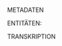 
 METADATEN
 <!--- ~~~ xml
   <teiHeader>
      <fileDesc>
         <titleStmt>
         <title type="full">
            <title type="main">MS Augsburg, Universitätsbibl., Cod.III.1.2°43 (A1)</title>
            <title type="desc">Dieses Manuskript beinhaltet mittelalterliche Rezepte in Bastarda.
               Kenntnis des Bayrischen und mittelalterlichen Lateins von Vorteil.</title>
         </title>
         <author>
            <persName>Unknown</persName>
         </author>
         </titleStmt>
         <editionStmt>
         <edition>Edition created from new transcripts of this manuscript.</edition>
         <respStmt xml:id="AU32014648">
            <resp>Initial upload of this work&#39;s facsimile images and metadata to FromThePage for
               editing</resp>
            <persName>ZIM-DigEdTnT</persName>
         </respStmt>
         <respStmt xml:id="OU32014648">
            <resp>Administrator of the Mittelalterliche Kochrezepte transcription project on
               FromThePage</resp>
            <persName>ZIM-DigEdTnT</persName>
         </respStmt>
         <respStmt xml:id="U32014648">
            <persName> ZIM-DigEdTnT </persName>
            <resp> made 40 edits between <date type="first_edit" when="2023-03-24T12:00:58Z">March 24,
               2023</date> and <date type="last_edit" when="2023-04-13T11:10:05Z">April 13,
               2023</date>. </resp>
         </respStmt>
         <respStmt xml:id="U32014447">
            <persName> ZIM-student </persName>
            <resp> made 5 edits between <date type="first_edit" when="2023-03-28T06:46:46Z">March 28,
               2023</date> and <date type="last_edit" when="2023-03-28T06:49:26Z">March 28,
               2023</date>. </resp>
         </respStmt>
         <respStmt xml:id="U32014648">
            <resp n="proof_1">Single Proof by:</resp>
            <name>ZIM-DigEdTnT</name>
         </respStmt>
         <respStmt xml:id="U32014447">
            <resp n="proof_1">Single Proof by:</resp>
            <name>ZIM-student</name>
         </respStmt>
         </editionStmt>
         <publicationStmt>
         <publisher>Dynamic TEI export from FromThePage (version 22.10)</publisher>
         <availability>
            <p>Text: &lt;a href=&quot;https://creativecommons.org/licenses/by/4.0&quot;&gt;Creative
               Commons BY 4.0&lt;/a&gt; Faksimiles: &lt;a
               href=&quot;https://creativecommons.org/licenses/by-nc-sa/4.0/&quot;&gt;Creative Commons
               BY-NC-SA 4.0 &lt;/a&gt;</p>
         </availability>
         <date when="2023-04-13T11:27:04+00:00">April 13, 2023</date>
         </publicationStmt>
         <sourceDesc>
         <msDesc>
            <msIdentifier>
               <collection>Mittelalterliche Kochrezepte</collection>
            </msIdentifier>
            <physDesc>
               <p>Neue Blattzählung 1-84. Wortreklamanten meist abgeschnitten.Textverlust: 1 Blatt
               fehlt zwischen fol. 59-60. Bastarda -durchgehend von einer Hand; Nachträge einiger
               jüngerer Hände, um 1500/Anfang 16. Jh.: 23r, 35r, 73r-79r an den Rändern; geübte Hand,
               sauberes Schriftbild, Oberlängen orientieren sich am Mittelband. Alter Einband:
               starker Pergamentumschlag mit übergreifendem Rückendeckel.</p>
            </physDesc>
            <history>
               <origin>
               <placeName>Unknown</placeName>
               </origin>
               <provenance>4. Viertel 15. Jh. Entstehungsort unbekannt. Alter Besitzvermerk fol. 1r
               durch Übermalen völlig getilgt; Erwerbung des Fürsten Ludwig, vgl. 1r. Oettingisches
               Wappen und Erwerbsjahr: 1813. Bibliothekssignatur des 19. Jhs.</provenance>
            </history>
         </msDesc>
      </sourceDesc>
      </fileDesc>
      ...
      <profileDesc>
         <creation>
            <placeName>Unknown</placeName>
         </creation>
         <langUsage>
            <language ident="gem">Germanic languages</language>
         </langUsage>
      </profileDesc>
      ...
   </teiHeader>
   ~~~ --->


   ENTITÄTEN:

   <!---~~~xml
   <encodingDesc>
      <classDecl>
      <taxonomy>
         <category xml:id="C32001131">
            <catDesc>Gericht</catDesc>
            <category xml:id="C32001132">
            <catDesc>Süßspeise</catDesc>
            <category xml:id="S32080907">
               <catDesc>
                  <term>Lebkuchen </term>
                  <idno>https://www.wikidata.org/wiki/Q2740122</idno>
                  <note type="categorization">Categories:<ab><ptr ana="#category #root"
                        target="#C32001131">Gericht</ptr> -- <ptr ana="#category #leaf"
                        target="#C32001132">Süßspeise</ptr></ab>
                  </note>
               </catDesc>
            </category>
            </category>
         </category>
         <category xml:id="C32001130">
            <catDesc>Zutaten</catDesc>
            <category xml:id="S32080908">
            <catDesc>
               <term>Honig </term>
               <note type="categorization">Categories:<ab><ptr ana="#category #leaf #root"
                     target="#C32001130">Zutaten</ptr></ab>
               </note>
            </catDesc>
            </category>
            <category xml:id="S32080911">
            <catDesc>
               <term>Ingwer </term>
               <note type="categorization">Categories:<ab><ptr ana="#category #leaf #root"
                     target="#C32001130">Zutaten</ptr></ab>
               </note>
            </catDesc>
            </category>
            <category xml:id="S32080910">
            <catDesc>
               <term>Muskatnuss </term>
               <note type="categorization">Categories:<ab><ptr ana="#category #leaf #root"
                     target="#C32001130">Zutaten</ptr></ab>
               </note>
            </catDesc>
            </category>
            <category xml:id="S32080909">
            <catDesc>
               <term>Nelken </term>
               <note type="categorization">Categories:<ab><ptr ana="#category #leaf #root"
                     target="#C32001130">Zutaten</ptr></ab>
               </note>
            </catDesc>
            </category>
            <category xml:id="S32080912">
            <catDesc>
               <term>Pfeffer </term>
               <note type="categorization">Categories:<ab><ptr ana="#category #leaf #root"
                     target="#C32001130">Zutaten</ptr></ab>
               </note>
            </catDesc>
            </category>
         </category>
      </taxonomy>
      </classDecl>
   </encodingDesc>
   ~~~--->


TRANSKRIPTION
   <!---```xml
   <text>
      <body>
         <pb xml:id="F33038493" n="1"
         facs="http://fromthepage.com/image-service/33038493/full/full/0/default.jpg"/>
         <div xml:id="OTP33038493">
            <fw type="pageNum">UB_Augsburg_Cod_III_1_2_43_002r</fw>
            <p xml:id="OTP33038493P0">Hienach volgenn Etlich ertzneÿ vonn mangerlaÿ dingenn zu sammenn
               gesammet<lb/> Als du danne hernach wol vindenn wurdest<lb/> Ein purgatz Zu der zeÿtt des
               herbstes furr allenn gebrechenn <unclear>:</unclear><lb/>
               <supplied>N</supplied>ym hieffenn die zeÿttig sein vnd mit dem reÿff wol
               beczwungenn<lb/> vnd nÿm die mit kernn vnd mit all vnd derre die in eynem ofenn vnd<lb/>
               lege sie danne herauß vnd laß den windt dar durch genn vnd<lb/> nÿm dann einen moerserr
               vnd stoß die hieffenn vnd misch die mit honig<lb/> vnd das isse das des morgens
               nüchternn<lb/> Meßigkeit Ist ein aufenthaltung des ganntzen leichnams . Vnd ein
               starck<lb/> aller gelider . Vnd ein außderung aller boesenn duenst Wann meßigkeit ist<lb/>
               ein zustoerung aller lasterr<lb/> Wiltu gut <rs ref="#S32080907"> lekuchenn</rs> machenn <choice>
                  <expan>Recipe</expan>
                  <abbr>R</abbr>
               </choice> zu einem seÿdlein <rs ref="#S32080908">hönigs</rs> 1/2 lot <rs
                  ref="#S32080909"> negelleyn</rs><lb/> 1/2 lot <rs ref="#S32080910"> muscat</rs> 1/2 lot
                  <rs ref="#S32080911"> Ingwerr</rs> 1/2 lot <rs ref="#S32080912"> pfeffers</rs> vnd stoß
               das zu sammenn vnd dar<lb/> auß mach einen teig vnd zu einer moß honigs nÿm zwirr souil
               als vor be=<lb/> zeichent stett<lb/> Wiltu ein gutte salsen machen in der fastenn Nÿm
               merrech vnd mandel<lb/> kernn vnd stoß die in einem moerserr vnd thue wein dar zu das ist
               gut<lb/> Die vier kunigreich der werlt <lb/> Orientalis [que est] Calida et humida<lb/>
               Meridionalis [que est] Calida et sicca<lb/> Occidentalis que est frigida et humida<lb/>
               Septembrionalis [que est] Frigida et sicca<lb/> Der lentz ist hitzig vnd feucht Die Zeit
               ist gemischet vnd dem lufft<lb/> geleich . Vnd in der Zeit so wirt bewegt das plut . Vnd
               in der Zeit ist<lb/> gesund alles das einen linden Complexion vnd naturr ist Als Iunge
               hunerr<lb/> vnd eÿerr doch soltu ir auch nit zu vil niessenn Vnd lactuken vnd
               agreste<lb/> vnd geÿß milch Es ist kein zeit des ganntzen Iars die nutzerr ist dem<lb/>
               aderlassenn danne dise zeit vnd ist nutz die bewegung des leÿbes<lb/> vnd die
               entschliessung des leÿbs vnd padenn Auch ist in diser Zeit<lb/> gut Ertzneÿ vnd getranck
               zu nemmen<lb/> Der Summer Ist hitzig vnd durrr In der Zeit wirt verzert das plut<lb/> vnd
               wechst in dem menschen die rot Colera . Vnd in der Zeit soll man<lb/> sich huttenn vor
               allenn dingenn die hitzig vnd durr sein Auch sol man<lb/> sich huttenn vor v̈brigem essenn
               vnd trinckenn das nit auß geleschet werd<lb/> die naturlich hitze . Inn der zeÿt des
               Summers soll man sich gerbrauchen<lb/> aller ding die kalter naturr sein Als kalb fleÿsch
               vnd essig et cucurbite<lb/> et pulli saginati ex farina ordeacea Vnd von der frucht die
               eins guttenn<lb/> geschmacks ist Et mala atra et malignata similer aerea Vnd die do sein
               in den<lb/>
            </p>
            <note resp="#U32014648">Darstellungsproblem bei v mit Trema darüber!</note>
         </div>

         <pb xml:id="F33038494" n="2"
         facs="http://fromthepage.com/image-service/33038494/full/full/0/default.jpg"/>
         <div xml:id="OTP33038494">
            <fw type="pageNum">UB_Augsburg_Cod_III_1_2_43_059r</fw>
            <p xml:id="OTP33038494P0">Hienach volgt vonn dem kochenn vnd hat gemacht meyster Eberhart
               Ein koch<lb/> herczog heinrichs zu lands hut Zum Ein salsenn von weichselnn zu machen<lb/>
               Item Wiltu machen ein gutte salsenn von weichselnn So <unclear>?</unclear> thue die
               weich=<lb/> sell in einen hafen vnd setz die auff ein glut vnd laß sie siedenn vnd<lb/>
               laß dann wider erkaltenn vnd streich sie durch ein tuch vnd thue sie<lb/> dann wider in
               den hafenn vnd setz sie auff ein glut vnd laß sie wol sieden<lb/> vnd rurr sie piß sie
               dick wirt vnd thue dann <rs ref="#S32080908">honig </rs>dar an vnd geribens<lb/> prot vnd
               negellein vnd gut gestüp vnd thue sie in ein feßlein sie pleibt<lb/> dir gut drew oder
               vier iarr<lb/> Ein gutte salsen zu machen in der fastenn<lb/> Item Nÿm merrich vnd zustoß
               den in einem moerserr vnd nÿm mandelkernn<lb/> oder nuß vnd zustoß die auch vnd geuß ein
               wein dar an Merrich<lb/> bricht den stein garr serr wenn man in isset in der kost<lb/>
               Item Ein andre salsenn Saluia petrocilius menta vnd <rs ref="#S32080912"> pfefferr</rs>
               das soll<lb/> man zustossenn mit essig das ist ein salsen die macht lustig zu essenn<lb/>
               Item Ein essenn von gebratenn arbeissenn Nÿm gesotenn arbeÿß vnd<lb/> slach sie durch
               ein tuch oder durch ein sib vnd slach vil eÿerr<lb/> darzu als vil der arbeiß sein vnd
               seud es in putternn vnd steck es<lb/> an einen spiß vnd brot sie wol vnd beslach sie mit
               eÿernn vnd mit<lb/> kraut vnd gib es hin versaltz es nit<lb/> Ein holder muß zu machenn
               Nÿm holderplut vnd zureib die in kuee<lb/> milch vnd nÿm mel vnd mach ein mus dar auß
               das ist gut zu<lb/> dem haubt vnd den sÿnnenn<lb/> Ein gut mus zu machenn So nÿm nuß
               kernn vnd stoß die clein vnd<lb/> streich die durch mit einerr sussenn milch vnd mit
               susser semell<lb/> brosem die wol gesotenn sein vnd thue schmaltz dar an genug vnd<lb/>
               rurr es ab mit eÿer totternn vnd wurtz es wol vnd versaltz es nit<lb/> Wiltu machen ein
               gebraten muß vonn vischennn So nÿm per visch<lb/> die peÿß in essig vnd wurff die in ein
               mandel milch die mit reÿß<lb/> sein wol gemengt vnd ein wenig schmaltz dar an das wellig
               sej<lb/> versaltz es nit<lb/> Item Ein essenn vonn einer lebernn eins kalbs Nÿm ein
               lebernn von einem<lb/> kalb vnd hack sie clein vnd würtz sie wol vnd nÿm dann einen<lb/>
               hewrigenn speck vnd weinperr vnd leg das netz furr dich vnd be=<lb/> streich es wol mit
               totternn vnd nÿm dann die lebernn vnd slach<lb/> ein netz dar veberr vnd verspeil das wol
               vnd leg sie auff ein rost<lb/> vnd laß sie pratenn vnd beslach sie halb mit totternn die
               rot sein dar </p>
         </div>

         <pb xml:id="F33038495" n="3"
         facs="http://fromthepage.com/image-service/33038495/full/full/0/default.jpg"/>
         <div xml:id="OTP33038495">
            <fw type="pageNum">UB_Augsburg_Cod_III_1_2_43_059v</fw>
            <p xml:id="OTP33038495P0">nach an der andernn seittenn mit grunen totternn vnd peterlein vnd
               versaltz es nit<lb/> Wiltu machen ein meyschen kuchenn So nÿm auff zehen eÿer vnd
               zuslach<lb/> sie wol vnd nÿm darzu peterlein vnd rurr es vndereinander vnd nÿm
               einen<lb/> morserr vnd setz auff ein kolenn vnd thue dar ein einen loeffel vol
               schmaltz<lb/> vnd laß es heÿß werdenn vnd geuß die eÿerr darein vnd laß es kul
               pachen<lb/> vnd thu es also gantz auff ein schussel versaltz es nit<lb/> Item Wiltu machen
               ein essen in dem meÿen das heÿßt ein gespoet So nym<lb/> einen fliessendenn keß vnd
               schneid den in vil schnittenn die duenn sein<lb/> vnd nÿm darzu sechs eÿer vnd slach die
               auff den keß vnd nÿm<lb/> meichßige putternn in ein pfannen vnd thue den keß mit den
               eÿernn<lb/> vber das fewrr vnd zeuch es eÿ dar mit auff das es slecht werr vnd<lb/>
               richte es an vnd versaltz es nicht<lb/> Item einen fladenn zu machenn von fischenn
               velcherlej sie sind So<lb/> nÿm ein dicke mandelmilch wol gemengt mit reiß mel vnd
               thue<lb/> dar ein einen apffel oderr zwenn vnd ein wenig wurtz vnd seud<lb/> es in einem
               ofen vnd laß es pachenn vnd versalcz es nit<lb/> Wiltu machen morchen vmb weihennachtenn
               So nÿm ein teick<lb/> auß weissem brot vnd auß ein wenig melbs vnd schla eÿer dar
               an<lb/> vnd mach zwen knebel vnd wurff die in den teick vnd zeuch<lb/> sie darInnen vmb
               vnd leg sie in ein schmaltz das nit zu heÿß<lb/> sej vnd wenn es ein wenig gepack So nÿm
               es her wider auß<lb/> vnd schneÿd es dann mitten auff dem knebel auff von einander<lb/>
               vnd full es danne mit ein geruntenn eÿernn vnd zeuch es durch<lb/> einen lindenn
               straubenn teick leg es in ein schmaltz vnd laß es<lb/> pachenn vnd setz die morchen dar
               ein vnd laß sie pachenn<lb/> Wiltu machen ein gestrocztes gepachens So mach ein teÿck
               von<lb/> eÿtell eÿernn vnd wurtz in wol vnd mach in gel vnd warmm
                  <unclear>du</unclear><note n="*" type="footnote">Lesart nach Feyl: dutzend</note><lb/>
               gutter holmm in den teick das sie naß werdenn vnd nÿm sie dann<lb/> her auß vnd pack es
               in einem schmaltz vnd versaltz nit<lb/> Wiltu machen gut kuchenn vonn eÿernn So nÿm
               eÿer wie vil<lb/> du wilt vnd zu slach die wol vnd schneid semel funf lot dar<lb/> vnter
               vnd thue dar ein weinperr vnd schmaltz in ein pfannen des<lb/> genug sej vnd geuß die
               eÿer dar ein vnd laß es packenn ÿnnenn<lb/> vnd aussenn do mit slach es auff ein panck
               vnd hack dar vnter<lb/> gut wurtz vnd schneid es zu scheubenn vnd richt es an<lb/> Item
               Ein essenn von milch kuchenn So soltu sie clein schnëyden<note n="*" type="footnote"
                  >Rezept endet hier</note>
            </p>
         </div>

         <pb xml:id="F33038496" n="4"
         facs="http://fromthepage.com/image-service/33038496/full/full/0/default.jpg"/>
         <div xml:id="OTP33038496">
            <fw type="pageNum">UB_Augsburg_Cod_III_1_2_43_060r</fw>
            <p xml:id="OTP33038496P0"><note n="*" type="footnote">Rezept beginnt inmitten des
                  Textes</note>hafen vnd geuß ein wasserr dar an vnd deck es zu vnd laß siedenn so
               wirt<lb/> es sich strecken in dem glaß das man sicht sein fuß vnd flügel vnd<lb/> den
               ganntzen pöttich so ist es gerecht<lb/> Wiltu machenn dreÿerlej essens an einem visch So
               nÿm ein hecht vnd<lb/> slach vmb das mittel teÿl ein naß tuch vnd leg in auff ein rost
               vnd<lb/> saltz in vnd laß in pratenn vnd das foderr teil bespreng mit melb<lb/> vnd begeuß
               mit schmaltz das heÿß sej vnd das tuch begeuß mit<lb/> heissem wein vnd das hinder teÿl
               prett sich selbs auff dem rost<lb/> Item vt scito coquantur carnes Recipe aliquas pecias
               de <note n="*Laut Feyl hier: vino" type="footnote"><unclear>vitro</unclear></note> Et pone
               in ollam<lb/> ad carnes crudas et sic coquantur<lb/> Item ad extrahendum sal de cibo nimis
               salsato Recipe de farina frumenti in vna<lb/> pecia lini panni et dimitte bulire
               intus<lb/> Item Ad appetitum comedendi valet illa salsa facta cum aleo Et appone
               piper<lb/> ad triginta grana et hoc simul tunde Et Ieiunus per duos dies comede<lb/> etiam
               appone de saluia tria folia cum sale modico Vel accipe aleum cum<lb/> bibenella et fac
               succum<lb/> Item Wiltu swartz fisch machenn So laß die visch siedenn an die<lb/> stat vnd
               nÿm dann gestossenn negellein vnd thue die dar an <unclear>?</unclear><lb/> vnd laß sie
               dann noch ein guttenn wal thun<lb/> Item Vonn hechtenn wirt garr schoenns vnd lawters
               gestanndenn<lb/> also das es durchsichtig wirt<lb/> Wiltu einen gutten stockfisch machenn
               So laß in siedenn als ein kalb<lb/> fleisch vnd laß in ein siedenn auff halben <choice>
                  <reg>wegk</reg>
                  <orig>wogk</orig>
               </choice> vnd seig dann die<lb/> brue dar vonn vnd schuet den stockvisch herauß vnd
               erclaub in<lb/> wol vnd nÿm dann ein pfannen vnd thue smaltz dar ein vnd laß<lb/> es
               warmm werdenn vnd leg dann den stockvisch in die putternn<lb/> vnd laß sie dar ÿnnen
               erhitzenn vnd nÿm dann Ingwerr vnd saffran<lb/> mit des visch brue vnd ferb das do mit
               ein vnd geuß es veber<lb/> den stock <del>in die</del> visch in die pfannen vnd laß es ein
               wal oder<lb/> drej thun so ist er gerecht<lb/> Item Hienach volgt wie man ein ganß pratenn
               soll So laß sie<lb/> vor zwenn oder drej tag wol hungernn das die bösen predenn<lb/> die
               in ir sein her auß genn vnd soll sie dann nernn mit kornn vnd dar<lb/> nach tötte sie vnd
               prate sie pej dem fewerr vnd du solt dar ein<lb/> stossen saluia vnd ander gut wuertz das
               der safft dardurch gee<lb/> vnd man soll sie besprengenn mit wein oder mit essigk das daz
               schmaltz </p>
         </div>

         <pb xml:id="F33038497" n="5"
         facs="http://fromthepage.com/image-service/33038497/full/full/0/default.jpg"/>
         <div xml:id="OTP33038497">
            <fw type="pageNum">UB_Augsburg_Cod_III_1_2_43_060v</fw>
            <p xml:id="OTP33038497P0">do vonn trieff Wann das genß schmaltz soll man nit essenn wann es
               macht<lb/> den menschen krannck wann die feistenn kumbt vonn boeser feuchtigkeit<lb/> vnd
               wer gesund ist der soll die gans also gebratenn essenn so schadt<lb/> sie dester mÿnderr
               Wer aber krannck ist der soll wenig do von essenn<lb/> Wenn man sie kocht vnd seudt in
               wasser so ist sie vngesund wann dann<lb/> so mügenn die boesen preden nit herauß genn von
               verhinderung wegen<lb/> des wassers<lb/> Hienach volgt vonn den kuchenspeisen warr zu sie
               gut sein<lb/> Item Reÿß kelt vnd hitzigt nit vnd speißt serr vnd wenn mans wol seudt<lb/>
               mit milch so macht es vil plutz vnd doch so schadt es den lewten<lb/> die den grymmenn in
               dem leib habenn vnd stupfft vnd wirt nit<lb/> schier verdewt<lb/> Hirß zu essenn kelt vnd
               derrt vnd stopffet vnd speist nit wol<lb/> vnd das selb thut auch der habernn vnd
               spelt<lb/> Gerstenn Blewet vnd keltet vnd speist nit wol vnd schadt allen<lb/> den lewtenn
               die geprestenn habenn vnd von kalter natur kumbt oder<lb/> das grymmenn in dem leib hat
               Aber hitzigenn lewtenn vnd die do gern<lb/> cleiner wurdenn den ist sie gut vnd wenn man
               sie isset oderr trincket<lb/> mit venchel samenn so ist sie gut furr etlichenn gebresten
               an der<lb/> brust vnd spricht Auicenna das gerstenn wasserr schadet dem magen<lb/> der do
               kalt ist Es ist auch Rittigenn lewtenn garr nuetz<lb/> Linßenn Sein bescheidenlich heÿß
               vnd derren vnd machenn vil plutz<lb/> vnd so man sie seudt mit essig so erleschenn sie die
               enzuendung des<lb/> plutz Vnd wer sie dick isset dem machen sie vinsterr awgenn do<lb/>
               vonn sie vast derrent Auicenna spricht das sie schadenn dem magenn<lb/> vnd blewend vnd
               stopffend<lb/> Die kichernn Hitzenn vnd plewend vnd machenn pruntzen vnd machenn<lb/> den
               frawenn ire Recht zu vier wochenn einß komenn als es sein soll<lb/> vnd spricht Auerrois
               das sie prechenn den stein der do leÿt in den<lb/> lendenn oder der do leit in der
               blosenn vnd auch die brüe mit<lb/> der sie gesotenn werdenn vnd darczu sein die swartzen
               kichernn pesserr<lb/> dann die weissenn Vnd Galienus spricht das bru von kichernn so<lb/>
               man sie seudt die ist der lebernn gut wann es reinigt sie vnd die<lb/> nÿren do der stein
               wechst den schleim vnd treibt vil vnflatz<lb/> vonn dem menschenn<lb/> Arbeißenn Brüe hat
               die selben krafft aber nit als krefftigklichenn<lb/> do vonn so man kichernn nit hat so
               seudt man arbeiß kichernn<lb/> oder arbeiß die grun sein so soll man <add>nit</add> essenn
               wann sie machenn<lb/> em menschenn boese feuchtigkeit </p>
         </div>

      </body>
   </text>
   ~~~--->